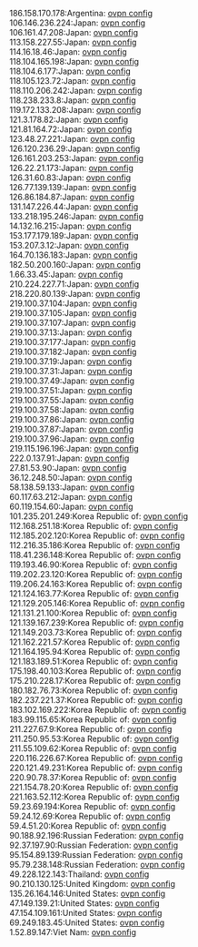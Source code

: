 186.158.170.178:Argentina: [ovpn config](vpn/186_158_170_178.ovpn)  
106.146.236.224:Japan: [ovpn config](vpn/106_146_236_224.ovpn)  
106.161.47.208:Japan: [ovpn config](vpn/106_161_47_208.ovpn)  
113.158.227.55:Japan: [ovpn config](vpn/113_158_227_55.ovpn)  
114.16.18.46:Japan: [ovpn config](vpn/114_16_18_46.ovpn)  
118.104.165.198:Japan: [ovpn config](vpn/118_104_165_198.ovpn)  
118.104.6.177:Japan: [ovpn config](vpn/118_104_6_177.ovpn)  
118.105.123.72:Japan: [ovpn config](vpn/118_105_123_72.ovpn)  
118.110.206.242:Japan: [ovpn config](vpn/118_110_206_242.ovpn)  
118.238.233.8:Japan: [ovpn config](vpn/118_238_233_8.ovpn)  
119.172.133.208:Japan: [ovpn config](vpn/119_172_133_208.ovpn)  
121.3.178.82:Japan: [ovpn config](vpn/121_3_178_82.ovpn)  
121.81.164.72:Japan: [ovpn config](vpn/121_81_164_72.ovpn)  
123.48.27.221:Japan: [ovpn config](vpn/123_48_27_221.ovpn)  
126.120.236.29:Japan: [ovpn config](vpn/126_120_236_29.ovpn)  
126.161.203.253:Japan: [ovpn config](vpn/126_161_203_253.ovpn)  
126.22.21.173:Japan: [ovpn config](vpn/126_22_21_173.ovpn)  
126.31.60.83:Japan: [ovpn config](vpn/126_31_60_83.ovpn)  
126.77.139.139:Japan: [ovpn config](vpn/126_77_139_139.ovpn)  
126.86.184.87:Japan: [ovpn config](vpn/126_86_184_87.ovpn)  
131.147.226.44:Japan: [ovpn config](vpn/131_147_226_44.ovpn)  
133.218.195.246:Japan: [ovpn config](vpn/133_218_195_246.ovpn)  
14.132.16.215:Japan: [ovpn config](vpn/14_132_16_215.ovpn)  
153.177.179.189:Japan: [ovpn config](vpn/153_177_179_189.ovpn)  
153.207.3.12:Japan: [ovpn config](vpn/153_207_3_12.ovpn)  
164.70.136.183:Japan: [ovpn config](vpn/164_70_136_183.ovpn)  
182.50.200.160:Japan: [ovpn config](vpn/182_50_200_160.ovpn)  
1.66.33.45:Japan: [ovpn config](vpn/1_66_33_45.ovpn)  
210.224.227.71:Japan: [ovpn config](vpn/210_224_227_71.ovpn)  
218.220.80.139:Japan: [ovpn config](vpn/218_220_80_139.ovpn)  
219.100.37.104:Japan: [ovpn config](vpn/219_100_37_104.ovpn)  
219.100.37.105:Japan: [ovpn config](vpn/219_100_37_105.ovpn)  
219.100.37.107:Japan: [ovpn config](vpn/219_100_37_107.ovpn)  
219.100.37.13:Japan: [ovpn config](vpn/219_100_37_13.ovpn)  
219.100.37.177:Japan: [ovpn config](vpn/219_100_37_177.ovpn)  
219.100.37.182:Japan: [ovpn config](vpn/219_100_37_182.ovpn)  
219.100.37.19:Japan: [ovpn config](vpn/219_100_37_19.ovpn)  
219.100.37.31:Japan: [ovpn config](vpn/219_100_37_31.ovpn)  
219.100.37.49:Japan: [ovpn config](vpn/219_100_37_49.ovpn)  
219.100.37.51:Japan: [ovpn config](vpn/219_100_37_51.ovpn)  
219.100.37.55:Japan: [ovpn config](vpn/219_100_37_55.ovpn)  
219.100.37.58:Japan: [ovpn config](vpn/219_100_37_58.ovpn)  
219.100.37.86:Japan: [ovpn config](vpn/219_100_37_86.ovpn)  
219.100.37.87:Japan: [ovpn config](vpn/219_100_37_87.ovpn)  
219.100.37.96:Japan: [ovpn config](vpn/219_100_37_96.ovpn)  
219.115.196.196:Japan: [ovpn config](vpn/219_115_196_196.ovpn)  
222.0.137.91:Japan: [ovpn config](vpn/222_0_137_91.ovpn)  
27.81.53.90:Japan: [ovpn config](vpn/27_81_53_90.ovpn)  
36.12.248.50:Japan: [ovpn config](vpn/36_12_248_50.ovpn)  
58.138.59.133:Japan: [ovpn config](vpn/58_138_59_133.ovpn)  
60.117.63.212:Japan: [ovpn config](vpn/60_117_63_212.ovpn)  
60.119.154.60:Japan: [ovpn config](vpn/60_119_154_60.ovpn)  
101.235.201.249:Korea Republic of: [ovpn config](vpn/101_235_201_249.ovpn)  
112.168.251.18:Korea Republic of: [ovpn config](vpn/112_168_251_18.ovpn)  
112.185.202.120:Korea Republic of: [ovpn config](vpn/112_185_202_120.ovpn)  
112.216.35.186:Korea Republic of: [ovpn config](vpn/112_216_35_186.ovpn)  
118.41.236.148:Korea Republic of: [ovpn config](vpn/118_41_236_148.ovpn)  
119.193.46.90:Korea Republic of: [ovpn config](vpn/119_193_46_90.ovpn)  
119.202.23.120:Korea Republic of: [ovpn config](vpn/119_202_23_120.ovpn)  
119.206.24.163:Korea Republic of: [ovpn config](vpn/119_206_24_163.ovpn)  
121.124.163.77:Korea Republic of: [ovpn config](vpn/121_124_163_77.ovpn)  
121.129.205.146:Korea Republic of: [ovpn config](vpn/121_129_205_146.ovpn)  
121.131.21.100:Korea Republic of: [ovpn config](vpn/121_131_21_100.ovpn)  
121.139.167.239:Korea Republic of: [ovpn config](vpn/121_139_167_239.ovpn)  
121.149.203.73:Korea Republic of: [ovpn config](vpn/121_149_203_73.ovpn)  
121.162.221.57:Korea Republic of: [ovpn config](vpn/121_162_221_57.ovpn)  
121.164.195.94:Korea Republic of: [ovpn config](vpn/121_164_195_94.ovpn)  
121.183.189.51:Korea Republic of: [ovpn config](vpn/121_183_189_51.ovpn)  
175.198.40.103:Korea Republic of: [ovpn config](vpn/175_198_40_103.ovpn)  
175.210.228.17:Korea Republic of: [ovpn config](vpn/175_210_228_17.ovpn)  
180.182.76.73:Korea Republic of: [ovpn config](vpn/180_182_76_73.ovpn)  
182.237.221.37:Korea Republic of: [ovpn config](vpn/182_237_221_37.ovpn)  
183.102.169.222:Korea Republic of: [ovpn config](vpn/183_102_169_222.ovpn)  
183.99.115.65:Korea Republic of: [ovpn config](vpn/183_99_115_65.ovpn)  
211.227.67.9:Korea Republic of: [ovpn config](vpn/211_227_67_9.ovpn)  
211.250.95.53:Korea Republic of: [ovpn config](vpn/211_250_95_53.ovpn)  
211.55.109.62:Korea Republic of: [ovpn config](vpn/211_55_109_62.ovpn)  
220.116.226.67:Korea Republic of: [ovpn config](vpn/220_116_226_67.ovpn)  
220.121.49.231:Korea Republic of: [ovpn config](vpn/220_121_49_231.ovpn)  
220.90.78.37:Korea Republic of: [ovpn config](vpn/220_90_78_37.ovpn)  
221.154.78.20:Korea Republic of: [ovpn config](vpn/221_154_78_20.ovpn)  
221.163.52.112:Korea Republic of: [ovpn config](vpn/221_163_52_112.ovpn)  
59.23.69.194:Korea Republic of: [ovpn config](vpn/59_23_69_194.ovpn)  
59.24.12.69:Korea Republic of: [ovpn config](vpn/59_24_12_69.ovpn)  
59.4.51.20:Korea Republic of: [ovpn config](vpn/59_4_51_20.ovpn)  
90.188.92.196:Russian Federation: [ovpn config](vpn/90_188_92_196.ovpn)  
92.37.197.90:Russian Federation: [ovpn config](vpn/92_37_197_90.ovpn)  
95.154.89.139:Russian Federation: [ovpn config](vpn/95_154_89_139.ovpn)  
95.79.238.148:Russian Federation: [ovpn config](vpn/95_79_238_148.ovpn)  
49.228.122.143:Thailand: [ovpn config](vpn/49_228_122_143.ovpn)  
90.210.130.125:United Kingdom: [ovpn config](vpn/90_210_130_125.ovpn)  
135.26.164.146:United States: [ovpn config](vpn/135_26_164_146.ovpn)  
47.149.139.21:United States: [ovpn config](vpn/47_149_139_21.ovpn)  
47.154.109.161:United States: [ovpn config](vpn/47_154_109_161.ovpn)  
69.249.183.45:United States: [ovpn config](vpn/69_249_183_45.ovpn)  
1.52.89.147:Viet Nam: [ovpn config](vpn/1_52_89_147.ovpn)  
